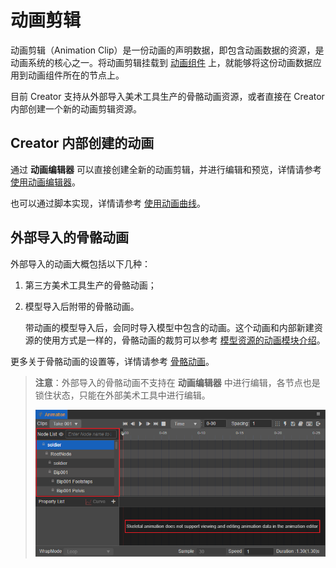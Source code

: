 # 动画剪辑

动画剪辑（Animation Clip）是一份动画的声明数据，即包含动画数据的资源，是动画系统的核心之一。将动画剪辑挂载到 [动画组件](animation-component.md) 上，就能够将这份动画数据应用到动画组件所在的节点上。

目前 Creator 支持从外部导入美术工具生产的骨骼动画资源，或者直接在 Creator 内部创建一个新的动画剪辑资源。

## Creator 内部创建的动画

通过 **动画编辑器** 可以直接创建全新的动画剪辑，并进行编辑和预览，详情请参考 [使用动画编辑器](animation.md)。

也可以通过脚本实现，详情请参考 [使用动画曲线](use-animation-curve.md)。

## 外部导入的骨骼动画

外部导入的动画大概包括以下几种：

1. 第三方美术工具生产的骨骼动画；

2. 模型导入后附带的骨骼动画。

    带动画的模型导入后，会同时导入模型中包含的动画。这个动画和内部新建资源的使用方式是一样的，骨骼动画的裁剪可以参考 [模型资源的动画模块介绍](../asset/mesh.md)。

更多关于骨骼动画的设置等，详情请参考 [骨骼动画](skeletal-animation.md)。

> **注意**：外部导入的骨骼动画不支持在 **动画编辑器** 中进行编辑，各节点也是锁住状态，只能在外部美术工具中进行编辑。
>
> ![skeletal animation](animation-clip/skeletal-animation.png)
